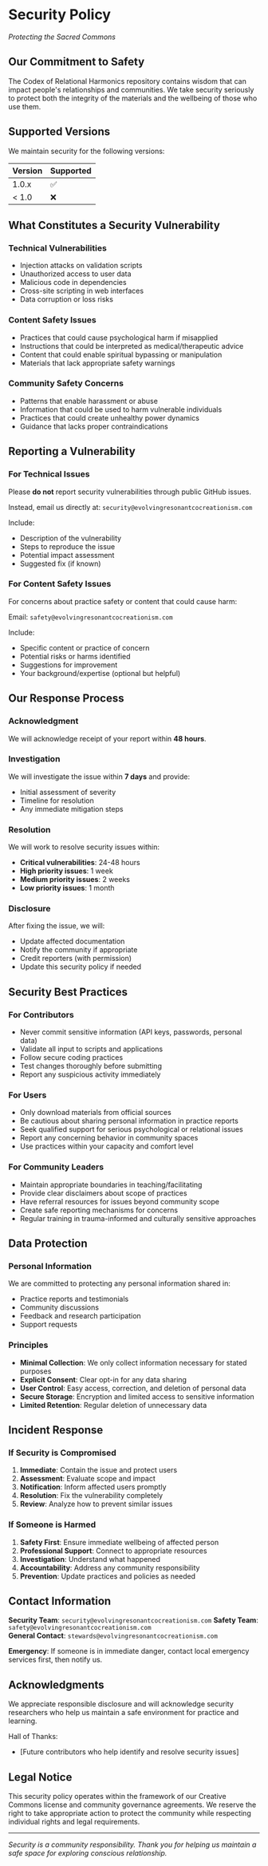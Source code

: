 # Security Policy
*Protecting the Sacred Commons*

## Our Commitment to Safety

The Codex of Relational Harmonics repository contains wisdom that can impact people's relationships and communities. We take security seriously to protect both the integrity of the materials and the wellbeing of those who use them.

## Supported Versions

We maintain security for the following versions:

| Version | Supported |
| ------- | --------- |
| 1.0.x   | ✅ |
| < 1.0   | ❌ |

## What Constitutes a Security Vulnerability

### Technical Vulnerabilities
- Injection attacks on validation scripts
- Unauthorized access to user data
- Malicious code in dependencies
- Cross-site scripting in web interfaces
- Data corruption or loss risks

### Content Safety Issues  
- Practices that could cause psychological harm if misapplied
- Instructions that could be interpreted as medical/therapeutic advice
- Content that could enable spiritual bypassing or manipulation
- Materials that lack appropriate safety warnings

### Community Safety Concerns
- Patterns that enable harassment or abuse
- Information that could be used to harm vulnerable individuals  
- Practices that could create unhealthy power dynamics
- Guidance that lacks proper contraindications

## Reporting a Vulnerability

### For Technical Issues
Please **do not** report security vulnerabilities through public GitHub issues.

Instead, email us directly at: `security@evolvingresonantcocreationism.com`

Include:
- Description of the vulnerability
- Steps to reproduce the issue
- Potential impact assessment
- Suggested fix (if known)

### For Content Safety Issues
For concerns about practice safety or content that could cause harm:

Email: `safety@evolvingresonantcocreationism.com`

Include:
- Specific content or practice of concern
- Potential risks or harms identified
- Suggestions for improvement
- Your background/expertise (optional but helpful)

## Our Response Process

### Acknowledgment
We will acknowledge receipt of your report within **48 hours**.

### Investigation  
We will investigate the issue within **7 days** and provide:
- Initial assessment of severity
- Timeline for resolution
- Any immediate mitigation steps

### Resolution
We will work to resolve security issues within:
- **Critical vulnerabilities**: 24-48 hours
- **High priority issues**: 1 week  
- **Medium priority issues**: 2 weeks
- **Low priority issues**: 1 month

### Disclosure
After fixing the issue, we will:
- Update affected documentation
- Notify the community if appropriate
- Credit reporters (with permission)
- Update this security policy if needed

## Security Best Practices

### For Contributors
- Never commit sensitive information (API keys, passwords, personal data)
- Validate all input to scripts and applications
- Follow secure coding practices
- Test changes thoroughly before submitting
- Report any suspicious activity immediately

### For Users
- Only download materials from official sources
- Be cautious about sharing personal information in practice reports
- Seek qualified support for serious psychological or relational issues
- Report any concerning behavior in community spaces
- Use practices within your capacity and comfort level

### For Community Leaders
- Maintain appropriate boundaries in teaching/facilitating
- Provide clear disclaimers about scope of practices
- Have referral resources for issues beyond community scope
- Create safe reporting mechanisms for concerns
- Regular training in trauma-informed and culturally sensitive approaches

## Data Protection

### Personal Information
We are committed to protecting any personal information shared in:
- Practice reports and testimonials
- Community discussions
- Feedback and research participation
- Support requests

### Principles
- **Minimal Collection**: We only collect information necessary for stated purposes
- **Explicit Consent**: Clear opt-in for any data sharing
- **User Control**: Easy access, correction, and deletion of personal data
- **Secure Storage**: Encryption and limited access to sensitive information
- **Limited Retention**: Regular deletion of unnecessary data

## Incident Response

### If Security is Compromised
1. **Immediate**: Contain the issue and protect users
2. **Assessment**: Evaluate scope and impact
3. **Notification**: Inform affected users promptly
4. **Resolution**: Fix the vulnerability completely
5. **Review**: Analyze how to prevent similar issues

### If Someone is Harmed
1. **Safety First**: Ensure immediate wellbeing of affected person
2. **Professional Support**: Connect to appropriate resources
3. **Investigation**: Understand what happened
4. **Accountability**: Address any community responsibility
5. **Prevention**: Update practices and policies as needed

## Contact Information

**Security Team**: `security@evolvingresonantcocreationism.com`
**Safety Team**: `safety@evolvingresonantcocreationism.com`  
**General Contact**: `stewards@evolvingresonantcocreationism.com`

**Emergency**: If someone is in immediate danger, contact local emergency services first, then notify us.

## Acknowledgments

We appreciate responsible disclosure and will acknowledge security researchers who help us maintain a safe environment for practice and learning.

Hall of Thanks:
- [Future contributors who help identify and resolve security issues]

## Legal Notice

This security policy operates within the framework of our Creative Commons license and community governance agreements. We reserve the right to take appropriate action to protect the community while respecting individual rights and legal requirements.

---

*Security is a community responsibility. Thank you for helping us maintain a safe space for exploring conscious relationship.*